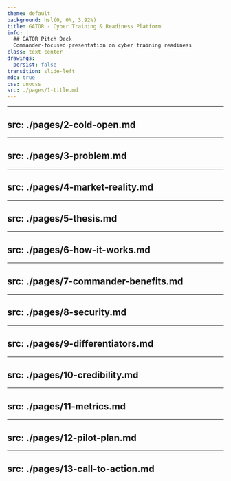 ```yaml
---
theme: default
background: hsl(0, 0%, 3.92%)
title: GATOR - Cyber Training & Readiness Platform
info: |
  ## GATOR Pitch Deck
  Commander-focused presentation on cyber training readiness
class: text-center
drawings:
  persist: false
transition: slide-left
mdc: true
css: unocss
src: ./pages/1-title.md
---
```


---
src: ./pages/2-cold-open.md
---

---
src: ./pages/3-problem.md
---

---
src: ./pages/4-market-reality.md
---

---
src: ./pages/5-thesis.md
---

---
src: ./pages/6-how-it-works.md
---

---
src: ./pages/7-commander-benefits.md
---

---
src: ./pages/8-security.md
---

---
src: ./pages/9-differentiators.md
---

---
src: ./pages/10-credibility.md
---

---
src: ./pages/11-metrics.md
---

---
src: ./pages/12-pilot-plan.md
---

---
src: ./pages/13-call-to-action.md
---
